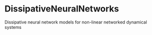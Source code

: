 # DissipativeNeuralNetworks
Dissipative neural network models for non-linear networked dynamical systems
